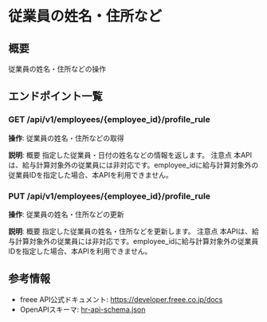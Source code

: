 # 従業員の姓名・住所など

## 概要

従業員の姓名・住所などの操作

## エンドポイント一覧

### GET /api/v1/employees/{employee_id}/profile_rule

**操作**: 従業員の姓名・住所などの取得

**説明**: 概要 指定した従業員・日付の姓名などの情報を返します。 注意点 本APIは、給与計算対象外の従業員には非対応です。employee_idに給与計算対象外の従業員IDを指定した場合、本APIを利用できません。

### PUT /api/v1/employees/{employee_id}/profile_rule

**操作**: 従業員の姓名・住所などの更新

**説明**: 概要 指定した従業員の姓名・住所などを更新します。 注意点 本APIは、給与計算対象外の従業員には非対応です。employee_idに給与計算対象外の従業員IDを指定した場合、本APIを利用できません。



## 参考情報

- freee API公式ドキュメント: https://developer.freee.co.jp/docs
- OpenAPIスキーマ: [hr-api-schema.json](../../openapi/hr-api-schema.json)
